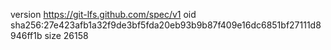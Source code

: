version https://git-lfs.github.com/spec/v1
oid sha256:27e423afb1a32f9de3bf5fda20eb93b9b87f409e16dc6851bf27111d8946ff1b
size 26158
